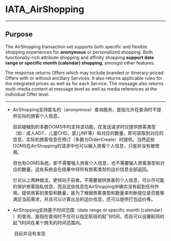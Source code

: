 # **IATA_AirShopping**

------

## Purpose

The AirShopping transaction set supports both specific and flexible shopping experiences for **anonymous** or personalized shopping. Both functionally-rich attribute shopping and affinity shopping **support date range or specific month (calendar) shopping**, amongst other features.

The response returns Offers which may include branded or itinerary-priced Offers with or without ancillary Services. It also returns applicable rules for the integrated prices as well as for each Service. The message also returns multi-media content at message level as well as media references at the individual Offer level.

------



- AirShopping支持匿名的（anonymous）查询服务，是指允许在查询时不提供实际的旅客个人信息。

  ​		目前接触到的多数OOMS中均支持该功能，在发送请求时仅提供旅客类型（如：成人ADT、儿童CHD、婴儿INF等）和对应的数量，即可获取到对应的信息，实际的旅客信息在预订（多数为OrderCreate）时提供。当然这些OOMS在AirShopping的请求中也可以输入旅客个人信息，只是并没有被使用。

  ​		但也有OOMS系统，即不需要输入旅客个人信息，也不需要输入旅客类型和对应的数量。这些系统会在结果中将所有旅客类型的运价信息全部返回。

  ​		针对以上两种做法，更倾向于前者。不需要提供旅客的个人信息，可以尽可能的保护旅客隐私信息，而且这些信息在AirShopping中确实没有起到任何作用。提供旅客的类型和数量，是为了根据旅客类型和数量来判断座位是否能够满足当前需求，并且可以计算出总的运价信息，还可以提供打包运价等。

  

- AirShopping支持基于时间范围（date range or specific month (calendar) ）的查询，是指在查询时不仅可以指定航班的起飞时间，而且可以设置航班的起飞时间在某个跨天的时间范围内。

  ​		目前并没有发现